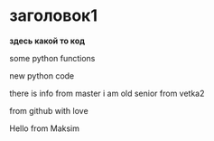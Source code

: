 # заголовок1

**здесь какой то код**

some python functions

new python code

there is info from master
i am old senior from vetka2

from github with love

Hello from Maksim 